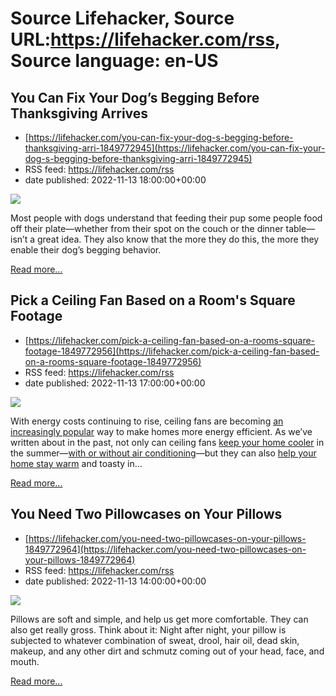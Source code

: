 # Source Lifehacker, Source URL:https://lifehacker.com/rss, Source language: en-US

## You Can Fix Your Dog’s Begging Before Thanksgiving Arrives
 - [https://lifehacker.com/you-can-fix-your-dog-s-begging-before-thanksgiving-arri-1849772945](https://lifehacker.com/you-can-fix-your-dog-s-begging-before-thanksgiving-arri-1849772945)
 - RSS feed: https://lifehacker.com/rss
 - date published: 2022-11-13 18:00:00+00:00

<img src="https://i.kinja-img.com/gawker-media/image/upload/s--XQPT1QDQ--/c_fit,fl_progressive,q_80,w_636/83168462561beda7aa67a561f263e689.jpg" /><p>Most people with dogs understand that feeding their pup some people food off their plate—whether from their spot on the couch or the dinner table—isn’t a great idea. They also know that the more they do this, the more they enable their dog’s begging behavior. </p><p><a href="https://lifehacker.com/you-can-fix-your-dog-s-begging-before-thanksgiving-arri-1849772945">Read more...</a></p>

## Pick a Ceiling Fan Based on a Room's Square Footage
 - [https://lifehacker.com/pick-a-ceiling-fan-based-on-a-rooms-square-footage-1849772956](https://lifehacker.com/pick-a-ceiling-fan-based-on-a-rooms-square-footage-1849772956)
 - RSS feed: https://lifehacker.com/rss
 - date published: 2022-11-13 17:00:00+00:00

<img src="https://i.kinja-img.com/gawker-media/image/upload/s--MMv4XoWI--/c_fit,fl_progressive,q_80,w_636/b605a75d19e7f7a3c13131cb9b6a89c2.jpg" /><p>With energy costs continuing to rise, ceiling fans are becoming <a href="https://www.globenewswire.com/en/news-release/2022/09/13/2515190/0/en/U-S-Canada-Residential-Ceiling-Fan-Market-is-projected-to-reach-US-7-7-Bn-by-the-end-of-2032-Persistence-Market-Research.html" rel="noopener noreferrer" target="_blank">an increasingly popular</a> way to make homes more energy efficient. As we’ve written about in the past, not only can ceiling fans <a href="https://lifehacker.com/no-central-ac-no-problem-six-ways-to-keep-your-home-c-729713655">keep your home cooler</a> in the summer—<a href="https://lifehacker.com/top-10-ways-to-stay-cool-without-air-conditioning-1782370303">with or without air conditioning</a>—but they can also <a href="https://lifehacker.com/switch-your-ceiling-fans-spin-direction-to-warm-your-ho-1708038830">help your home stay warm</a> and toasty in…</p><p><a href="https://lifehacker.com/pick-a-ceiling-fan-based-on-a-rooms-square-footage-1849772956">Read more...</a></p>

## You Need Two Pillowcases on Your Pillows
 - [https://lifehacker.com/you-need-two-pillowcases-on-your-pillows-1849772964](https://lifehacker.com/you-need-two-pillowcases-on-your-pillows-1849772964)
 - RSS feed: https://lifehacker.com/rss
 - date published: 2022-11-13 14:00:00+00:00

<img src="https://i.kinja-img.com/gawker-media/image/upload/s--0uPxziiL--/c_fit,fl_progressive,q_80,w_636/5313f4ef7497d6449d57559c2b040a96.jpg" /><p>Pillows are soft and simple, and help us get more comfortable. They can also get really gross. Think about it: Night after night, your pillow is subjected to whatever combination of sweat, drool, hair oil, dead skin, makeup, and any other  dirt and schmutz coming out of your head, face, and mouth.</p><p><a href="https://lifehacker.com/you-need-two-pillowcases-on-your-pillows-1849772964">Read more...</a></p>
